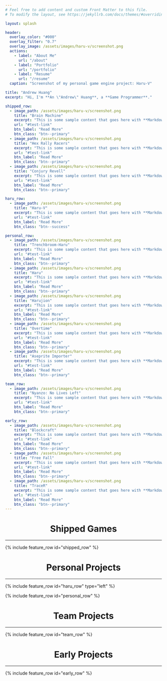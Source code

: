 ```yaml
---
# Feel free to add content and custom Front Matter to this file.
# To modify the layout, see https://jekyllrb.com/docs/themes/#overriding-theme-defaults

layout: splash

header:
  overlay_color: "#000"
  overlay_filter: "0.7"
  overlay_image: /assets/images/haru-v/screenshot.png
  actions:
    - label: "About Me"
      url: "/about"
    - label: "Portfolio"
      url: "/portfolio"
    - label: "Resume"
      url: "/resume"
  caption: "Screenshot of my personal game engine project: Haru-V"

title: "Andrew Huang"
excerpt: "Hi, I'm **An \"Andrew\" Huang**, a **Game Programmer**."

shipped_row:
  - image_path: /assets/images/haru-v/screenshot.png
    title: "Brain Machine"
    excerpt: "This is some sample content that goes here with **Markdown** formatting."
    url: "#test-link"
    btn_label: "Read More"
    btn_class: "btn--primary"
  - image_path: /assets/images/haru-v/screenshot.png
    title: "Hex Rally Racers"
    excerpt: "This is some sample content that goes here with **Markdown** formatting."
    url: "#test-link"
    btn_label: "Read More"
    btn_class: "btn--primary"
  - image_path: /assets/images/haru-v/screenshot.png
    title: "Conjury Revell"
    excerpt: "This is some sample content that goes here with **Markdown** formatting."
    url: "#test-link"
    btn_label: "Read More"
    btn_class: "btn--primary"

haru_row:
  - image_path: /assets/images/haru-v/screenshot.png
    title: "Haru-V"
    excerpt: "This is some sample content that goes here with **Markdown** formatting."
    url: "#test-link"
    btn_label: "Read More"
    btn_class: "btn--success"

personal_row:
  - image_path: /assets/images/haru-v/screenshot.png
    title: "Trenchbroom-Haru"
    excerpt: "This is some sample content that goes here with **Markdown** formatting."
    url: "#test-link"
    btn_label: "Read More"
    btn_class: "btn--primary"
  - image_path: /assets/images/haru-v/screenshot.png
    title: "Haru"
    excerpt: "This is some sample content that goes here with **Markdown** formatting."
    url: "#test-link"
    btn_label: "Read More"
    btn_class: "btn--primary"
  - image_path: /assets/images/haru-v/screenshot.png
    title: "Harujion"
    excerpt: "This is some sample content that goes here with **Markdown** formatting."
    url: "#test-link"
    btn_label: "Read More"
    btn_class: "btn--primary"
  - image_path: /assets/images/haru-v/screenshot.png
    title: "Overtime"
    excerpt: "This is some sample content that goes here with **Markdown** formatting."
    url: "#test-link"
    btn_label: "Read More"
    btn_class: "btn--primary"
  - image_path: /assets/images/haru-v/screenshot.png
    title: "Aseprite Importer"
    excerpt: "This is some sample content that goes here with **Markdown** formatting."
    url: "#test-link"
    btn_label: "Read More"
    btn_class: "btn--primary"

team_row:
  - image_path: /assets/images/haru-v/screenshot.png
    title: "Nyanzo: No Lives Left"
    excerpt: "This is some sample content that goes here with **Markdown** formatting."
    url: "#test-link"
    btn_label: "Read More"
    btn_class: "btn--primary"

early_row:
  - image_path: /assets/images/haru-v/screenshot.png
    title: "Blockcraft"
    excerpt: "This is some sample content that goes here with **Markdown** formatting."
    url: "#test-link"
    btn_label: "Read More"
    btn_class: "btn--primary"
  - image_path: /assets/images/haru-v/screenshot.png
    title: "Free Fall"
    excerpt: "This is some sample content that goes here with **Markdown** formatting."
    url: "#test-link"
    btn_label: "Read More"
    btn_class: "btn--primary"
  - image_path: /assets/images/haru-v/screenshot.png
    title: "TraceR"
    excerpt: "This is some sample content that goes here with **Markdown** formatting."
    url: "#test-link"
    btn_label: "Read More"
    btn_class: "btn--primary"
---
```


<h1><center>Shipped Games</center></h1>
<hr/>

{% include feature_row id="shipped_row" %}

<h1><center>Personal Projects</center></h1>
<hr/>

{% include feature_row id="haru_row" type="left" %}

{% include feature_row id="personal_row" %}

<h1><center>Team Projects</center></h1>
<hr/>

{% include feature_row id="team_row" %}

<h1><center>Early Projects</center></h1>
<hr/>

{% include feature_row id="early_row" %}
